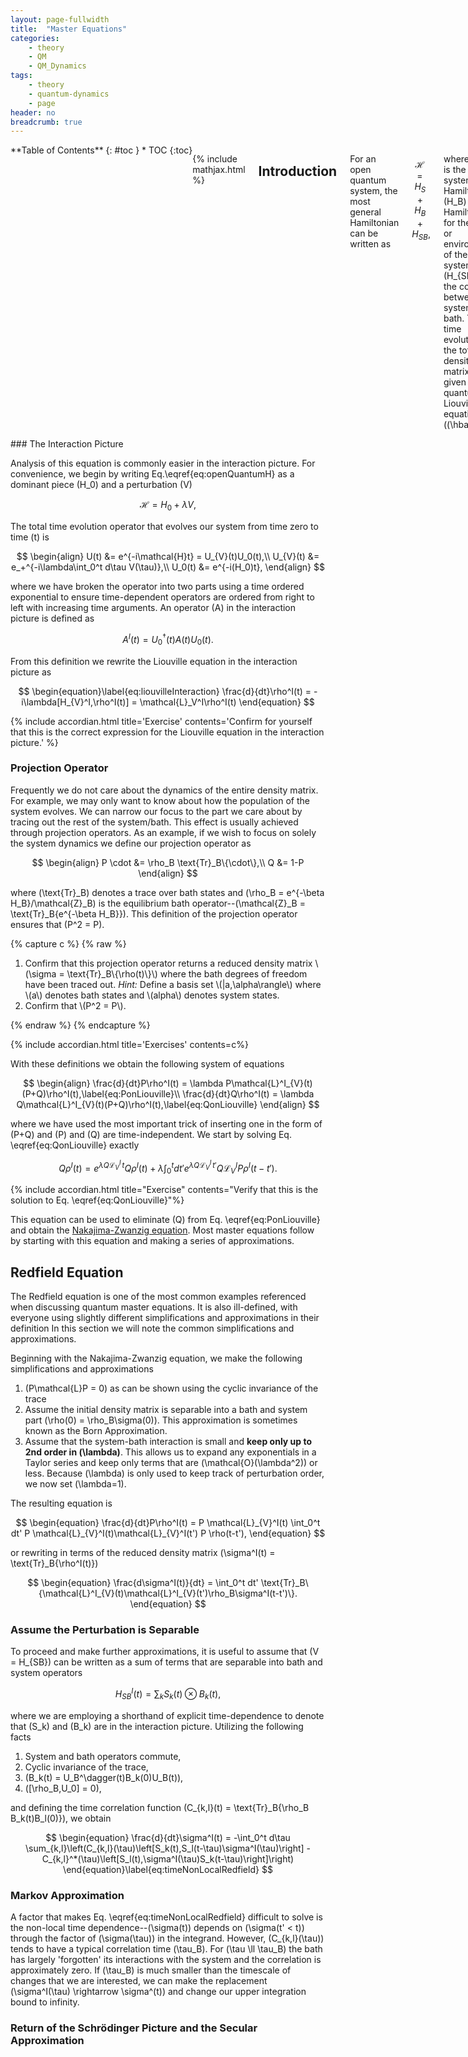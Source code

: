```yaml
---
layout: page-fullwidth
title:  "Master Equations"
categories:
    - theory
    - QM
    - QM_Dynamics
tags:
    - theory
    - quantum-dynamics
    - page
header: no
breadcrumb: true
---
```

<div class="row">
<div class="medium-4 medium-push-8 columns" style="float:left" markdown="1">
<div class="panel radius" markdown="1">
**Table of Contents**
{: #toc }
* TOC
{:toc}
</div>
</div><!-- /.medium-4.columns -->

<div class="medium-8 medium-pull-4 columns" markdown="1">

{% include mathjax.html %}

## Introduction

For an open quantum system, the most general Hamiltonian can be written as

$$
\begin{equation}\label{eq:openQuantumH}
    \mathcal{H} = H_S + H_B + H_{SB},
\end{equation}
$$

where \(H_S\) is the system Hamiltonian, \(H_B\) is the Hamiltonian for the bath or environment of the system, and \(H_{SB}\) is the coupling between the system and bath. The time evolution of the total density matrix is given by the quantum Liouville equation (\(\hbar = 1\))

$$
\begin{equation}\label{eq:quantumLiouville}
    \frac{d\rho(t)}{dt} = -i[\mathcal{H},\rho(t)].
\end{equation}
$$

For convenience, we commonly define the Liouville operator \(\mathcal{L}\). Its behaviour is defined by how it acts on an operator \(A\)

$$
\begin{equation}
    \mathcal{L}A = -i[\mathcal{H},A].
\end{equation}
$$

The total density matrix \(\rho(t)\) contains information about the bath dynamics that are typically not of interest. Eq. \eqref{eq:quantumLiouville} is also difficult to solve. This chapter outlines various quantum master equations that take different approaches in approximating Eq. \eqref{eq:quantumLiouville} to learn about the dynamics of the system.
</div>
</div>
### The Interaction Picture

Analysis of this equation is commonly easier in the interaction picture. For convenience, we begin by writing Eq.\eqref{eq:openQuantumH} as a dominant piece \(H_0\) and a perturbation \(V\)

$$
\begin{equation}
\mathcal{H} = H_0 + \lambda V,
\end{equation}
$$

The total time evolution operator that evolves our system from time zero to time \(t\) is

$$
\begin{align}
    U(t) &= e^{-i\mathcal{H}t} = U_{V}(t)U_0(t),\\
    U_{V}(t) &= e_+^{-i\lambda\int_0^t d\tau V(\tau)},\\
    U_0(t) &= e^{-i(H_0)t},
\end{align}
$$

where we have broken the operator into two parts using a time ordered exponential to ensure time-dependent operators are ordered from right to left with increasing time arguments. An operator \(A\) in the interaction picture is defined as

$$
\begin{equation}
    A^I(t) = U_0^\dagger(t)A(t)U_0(t).
\end{equation}
$$

From this definition we rewrite the Liouville equation in the interaction picture as

$$
\begin{equation}\label{eq:liouvilleInteraction}
    \frac{d}{dt}\rho^I(t) = -i\lambda[H_{V}^I,\rho^I(t)] = \mathcal{L}_V^I\rho^I(t)
\end{equation}
$$

{% include accordian.html title='Exercise' contents='Confirm for yourself that this is the correct expression for the Liouville equation in the interaction picture.' %}

### Projection Operator

Frequently we do not care about the dynamics of the entire density matrix. For example, we may only want to know about how the population of the system evolves. We can narrow our focus to the part we care about by tracing out the rest of the system/bath. This effect is usually achieved through projection operators. As an example, if we wish to focus on solely the system dynamics we define our projection operator as

$$
\begin{align}
P \cdot &= \rho_B \text{Tr}_B\{\cdot\},\\
Q &= 1-P
\end{align}
$$

where \(\text{Tr}_B\) denotes a trace over bath states and \(\rho_B = e^{-\beta H_B}/\mathcal{Z}_B\) is the equilibrium bath operator--\(\mathcal{Z}_B = \text{Tr}_B\{e^{-\beta H_B}\}\). This definition of the projection operator ensures that \(P^2 = P\). 

{% capture c %}
{% raw %}
<ol>
<li> Confirm that this projection operator returns a reduced density matrix \(\sigma = \text{Tr}_B\{\rho(t)\}\) where the bath degrees of freedom have been traced out. <i>Hint:</i> Define a basis set \(|a,\alpha\rangle\) where \(a\) denotes bath states and \(alpha\) denotes system states. </li>
<li> Confirm that \(P^2 = P\). </li>
</ol>
{% endraw %}
{% endcapture %}

{% include accordian.html title='Exercises' contents=c%}

With these definitions we obtain the following system of equations

$$
\begin{align}
\frac{d}{dt}P\rho^I(t) = \lambda P\mathcal{L}^I_{V}(t)(P+Q)\rho^I(t),\label{eq:PonLiouville}\\
\frac{d}{dt}Q\rho^I(t) = \lambda Q\mathcal{L}^I_{V}(t)(P+Q)\rho^I(t),\label{eq:QonLiouville}
\end{align}
$$

where we have used the most important trick of inserting one in the form of \(P+Q\) and \(P\) and \(Q\) are time-independent. We start by solving Eq. \eqref{eq:QonLiouville} exactly

$$
\begin{equation}
Q\rho^I(t) = e^{\lambda Q \mathcal{L}_{V}^I\,t}Q\rho^I(t) + \lambda\int_0^t dt' e^{\lambda Q \mathcal{L}_{V}^I\,t'}Q\mathcal{L}_{V}^IP\rho^I(t-t').
\end{equation}
$$

{% include accordian.html title="Exercise" contents="Verify that this is the solution to Eq. \eqref{eq:QonLiouville}"%}

This equation can be used to eliminate \(Q\) from Eq. \eqref{eq:PonLiouville} and obtain the [Nakajima-Zwanzig equation](https://en.wikipedia.org/wiki/Nakajima%E2%80%93Zwanzig_equation). Most master equations follow by starting with this equation and making a series of approximations.

## Redfield Equation

The Redfield equation is one of the most common examples referenced when discussing quantum master equations. It is also ill-defined, with everyone using slightly different simplifications and approximations in their definition In this section we will note the common simplifications and approximations.

Beginning with the Nakajima-Zwanzig equation, we make the following simplifications and approximations

1. \(P\mathcal{L}P = 0\) as can be shown using the cyclic invariance of the trace
2. Assume the initial density matrix is separable into a bath and system part \(\rho(0) = \rho_B\sigma(0)\). This approximation is sometimes known as the Born Approximation.
3. Assume that the system-bath interaction is small and **keep only up to 2nd order in \(\lambda\)**. This allows us to expand any exponentials in a Taylor series and keep only terms that are \(\mathcal{O}(\lambda^2)\) or less. Because \(\lambda\) is only used to keep track of perturbation order, we now set \(\lambda=1\).

The resulting equation is

$$
\begin{equation}
\frac{d}{dt}P\rho^I(t) = P \mathcal{L}_{V}^I(t) \int_0^t dt' P \mathcal{L}_{V}^I(t)\mathcal{L}_{V}^I(t') P \rho(t-t'),
\end{equation}
$$

or rewriting in terms of the reduced density matrix \(\sigma^I(t) = \text{Tr}_B\{\rho^I(t)\}\)

$$
\begin{equation}
\frac{d\sigma^I(t)}{dt} = \int_0^t dt' \text{Tr}_B\{\mathcal{L}^I_{V}(t)\mathcal{L}^I_{V}(t')\rho_B\sigma^I(t-t')\}.
\end{equation}
$$


### Assume the Perturbation is Separable

To proceed and make further approximations, it is useful to assume that \(V = H_{SB}\) can be written as a sum of terms that are separable into bath and system operators

$$
\begin{equation}
H_{SB}^I(t) = \sum_k S_k(t) \otimes B_k(t),
\end{equation}
$$

where we are employing a shorthand of explicit time-dependence to denote that \(S_k\) and \(B_k\) are in the interaction picture. Utilizing the following facts

1. System and bath operators commute,
2. Cyclic invariance of the trace,
3. \(B_k(t) = U_B^\dagger(t)B_k(0)U_B(t)\),
4. \([\rho_B,U_0] = 0\),

and defining the time correlation function \(C_{k,l}(t) = \text{Tr}_B\{\rho_B B_k(t)B_l(0)\}\), we obtain

$$
\begin{equation}
\frac{d}{dt}\sigma^I(t) = -\int_0^t d\tau \sum_{k,l}\left(C_{k,l}(\tau)\left[S_k(t),S_l(t-\tau)\sigma^I(\tau)\right] - C_{k,l}^*(\tau)\left[S_l(t),\sigma^I(\tau)S_k(t-\tau)\right]\right)
\end{equation}\label{eq:timeNonLocalRedfield}
$$

### Markov Approximation

A factor that makes Eq. \eqref{eq:timeNonLocalRedfield} difficult to solve is the non-local time dependence--\(\sigma(t)\) depends on \(\sigma(t' < t)\) through the factor of \(\sigma(\tau)\) in the integrand. However, \(C_{k,l}(\tau)\) tends to have a typical correlation time \(\tau_B\). For \(\tau \ll \tau_B\) the bath has largely 'forgotten' its interactions with the system and the correlation is approximately zero. If \(\tau_B\) is much smaller than the timescale of changes that we are interested, we can make the replacement \(\sigma^I(\tau) \rightarrow \sigma^(t)\) and change our upper integration bound to infinity.

### Return of the Schrödinger Picture and the Secular Approximation